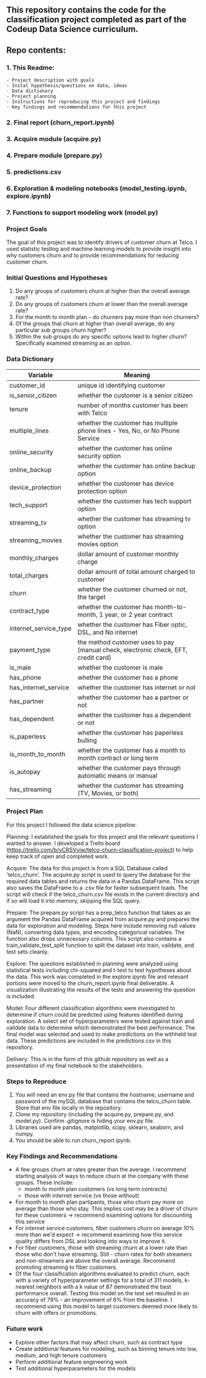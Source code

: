 ## This repository contains the code for the classification project completed as part of the Codeup Data Science curriculum. 

## Repo contents:
### 1. This Readme:
    - Project description with goals
    - Inital hypothesis/questions on data, ideas
    - Data dictionary
    - Project planning
    - Instructions for reproducing this project and findings
    - Key findings and recommendations for this project
### 2. Final report (churn_report.ipynb)
### 3. Acquire module (acquire.py)
### 4. Prepare module (prepare.py)
### 5. predictions.csv
### 6. Exploration & modeling notebooks (model_testing.ipynb, explore.ipynb)
### 7. Functions to support modeling work (model.py)

### Project Goals

The goal of this project was to identify drivers of customer churn at Telco. I used statistic testing and machine learning models to provide insight into why customers churn and to provide recommendations for reducing customer churn.

### Initial Questions and Hypotheses

1. Do any groups of customers churn at higher than the overall average rate?
2. Do any groups of customers churn at lower than the overall average rate?
3. For the month to month plan - do churners pay more than non churners? 
4. Of the groups that churn at higher than overall average, do any particular sub groups churn higher?
5. Within the sub groups do any specific options lead to higher churn? Specifically examined streaming as an option.

### Data Dictionary

| Variable    | Meaning     |
| ----------- | ----------- |
| customer_id    |  unique id identifying customer          |
| is_senior_citizen           |  whether the customer is a senior citizen           |
| tenure    |  number of months customer has been with Telco      |
| multiple_lines           |  whether the customer has multiple phone lines - Yes, No, or No Phone Service|
| online_security    |  whether the customer has online security option         |
| online_backup    |  whether the customer has online backup option         |
| device_protection   |  whether the customer has device protection option         |
| tech_support    |  whether the customer has tech support option         |
| streaming_tv    |  whether the customer has streaming tv option         |
| streaming_movies    |  whether the customer has streaming movies option         |
| monthly_charges    |  dollar amount of customer monthly charge         |
| total_charges    |  dollar amount of total amount charged to customer         |
| churn    |  whether the customer churned or not, the target        |
| contract_type    |  whether the customer has month-to-month, 1 year, or 2 year contract       |
| internet_service_type    |  whether the customer has Fiber optic, DSL, and No internet        |
| payment_type    |  the method customer uses to pay (manual check, electronic check, EFT, credit card)        |
| is_male    |  whether the customer is male      |
| has_phone    |  whether the customer has a phone       |
| has_internet_service    |  whether the customer has internet or not        |
| has_partner    |  whether the customer has a partner or not       |
| has_dependent    |  whether the customer has a dependent or not       |
| is_paperless    |  whether the customer has paperless bulling      |
| is_month_to_month    |  whether the customer has a month to month contract or long term         |
| is_autopay    |  whether the customer pays through automatic means or manual     |
| has_streaming    |  whether the customer has streaming (TV, Movies, or both)       |




### Project Plan

For this project I followed the data science pipeline:

Planning: I established the goals for this project and the relevant questions I wanted to answer. I developed a Trello board (https://trello.com/b/yCRSVyiw/telco-churn-classification-project) to help keep track of open and completed work.

Acquire: The data for this project is from a SQL Database called 'telco_churn'. The acquire.py script is used to query the database for the required data tables and returns the data in a Pandas DataFrame. This script also saves the DataFrame to a .csv file for faster subsequent loads. The script will check if the telco_churn.csv file exists in the current directory and if so will load it into memory, skipping the SQL query.

Prepare: The prepare.py script has a prep_telco function that takes as an argument the Pandas DataFrame acquired from acquire.py and prepares the data for exploration and modeling. Steps here include removing null values (NaN), converting data types, and encoding categorical variables. The function also drops unnecessary columns. This script also contains a train_validate_test_split function to split the dataset into train, validate, and test sets cleanly.

Explore: The questions established in planning were analyzed using statistical tests including chi-squared and t-test to test hypotheses about the data. This work was completed in the explore.ipynb file and relevant portions were moved to the churn_report.ipynb final deliverable. A visualization illustrating the results of the tests and answering the question is included. 

Model: Four different classification algorithms were investigated to determine if churn could be predicted using features identified during exploration. A select set of hyperparameters were tested against train and validate data to determine which demonstrated the best performance. The final model was selected and used to make predictions on the withheld test data. These predictions are included in the predictions.csv in this repository.

Delivery: This is in the form of this github repository as well as a presentation of my final notebook to the stakeholders.

### Steps to Reproduce

1. You will need an env.py file that contains the hostname, username and password of the mySQL database that contains the telco_churn table. Store that env file locally in the repository. 
2. Clone my repository (including the acquire.py, prepare.py, and model.py). Confirm .gitignore is hiding your env.py file.
3. Libraries used are pandas, matplotlib, scipy, sklearn, seaborn, and numpy.
4. You should be able to run churn_report.ipynb.

### Key Findings and Recommendations

- A few groups churn at rates greater than the average. I recommend starting analysis of ways to reduce churn at the company with these groups. These include:
    - month to month plan customers (vs long term contracts)
    - those with internet service (vs those without)
- For month to month plan partipants, those who churn pay more on average than those who stay. This implies cost may be a driver of churn for these customers -> recommend examining options for discounting this service
- For internet service customers, fiber customers churn on average 10% more than we'd expect -> recommend examining how this service quality differs from DSL and looking into ways to improve it.
- For fiber customers, those with streaming churn at a lower rate than those who don't have streaming. Still - churn rates for both streamers and non-streamers are above the overall average. Recommend promoting streaming to fiber customers. 
- Of the four classification algorithms evaluated to predict churn, each with a variety of hyperparameter settings for a total of 311 models, k-nearest neighbors with a k value of 87 demonstrated the best performance overall. Testing this model on the test set resulted in an accuracy of 79% - an improvement of 6% from the baseline. I recommend using this model to target customers deemed more likely to churn with offers or promotions.

### Future work

- Explore other factors that may affect churn, such as contract type
- Create additional features for modeling, such as binning tenure into low, medium, and high tenure customers
- Perform additional feature engineering work 
- Test additional hyperparameters for the models
